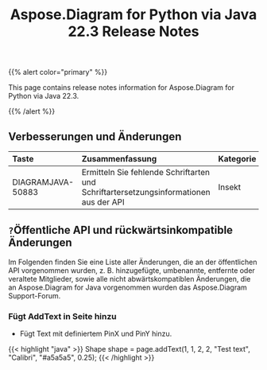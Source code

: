 ﻿---
title: Aspose.Diagram for Python via Java 22.3 Release Notes
type: docs
weight: 25
url: /de/java/aspose-diagram-for-python-via-java-22-3-release-notes/
---
{{% alert color="primary" %}}

This page contains release notes information for Aspose.Diagram for Python via Java 22.3.

{{% /alert %}}
## **Verbesserungen und Änderungen**  ##

|**Taste**|**Zusammenfassung**|**Kategorie**|
|:- |:- |:- |
|DIAGRAMJAVA-50883|Ermitteln Sie fehlende Schriftarten und Schriftartersetzungsinformationen aus der API|Insekt|

## `?`**Öffentliche API und rückwärtsinkompatible Änderungen**
Im Folgenden finden Sie eine Liste aller Änderungen, die an der öffentlichen API vorgenommen wurden, z. B. hinzugefügte, umbenannte, entfernte oder veraltete Mitglieder, sowie alle nicht abwärtskompatiblen Änderungen, die an Aspose.Diagram for Java vorgenommen wurden das Aspose.Diagram Support-Forum.

### **Fügt AddText in Seite hinzu**
- Fügt Text mit definiertem PinX und PinY hinzu.

{{< highlight "java" >}}
Shape shape = page.addText(1, 1, 2, 2, "Test text", "Calibri", "#a5a5a5", 0.25);
{{< /highlight >}}

